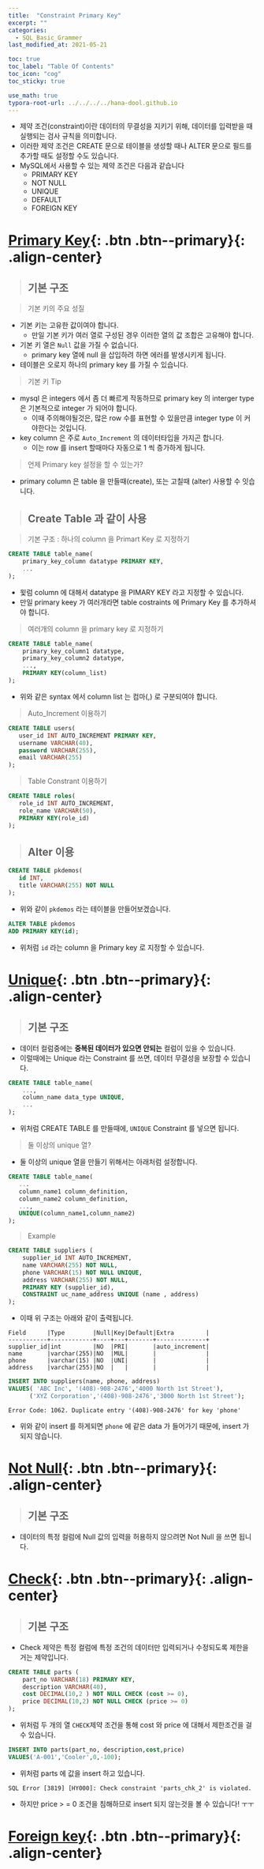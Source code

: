 ```yaml
---
title:  "Constraint Primary Key"
excerpt: ""
categories:
  - SQL_Basic_Grammer
last_modified_at: 2021-05-21

toc: true
toc_label: "Table Of Contents"
toc_icon: "cog"
toc_sticky: true

use_math: true 
typora-root-url: ../../../../hana-dool.github.io
---
```


- 제약 조건(constraint)이란 데이터의 무결성을 지키기 위해, 데이터를 입력받을 때 실행되는 검사 규칙을 의미합니다.
- 이러한 제약 조건은 CREATE 문으로 테이블을 생성할 때나 ALTER 문으로 필드를 추가할 때도 설정할 수도 있습니다.
- MySQL에서 사용할 수 있는 제약 조건은 다음과 같습니다
  - PRIMARY KEY
  - NOT NULL
  - UNIQUE
  - DEFAULT
  - FOREIGN KEY

# [Primary Key](#link){: .btn .btn--primary}{: .align-center}

> ## 기본 구조

> 기본 키의 주요 성질

- 기본 키는 고유한 값이여야 합니다. 
  - 만일 기본 키가 여러 열로 구성된 경우 이러한 열의 값 조합은 고유해야 합니다.
- 기본 키 열은 `Null` 값을 가질 수 없습니다.
  - primary key 열에 null 을 삽입하려 하면 에러를 발생시키게 됩니다.
- 테이블은 오로지 하나의 primary key 를 가질 수 있습니다. 

> 기본 키 Tip

- mysql 은 integers 에서 좀 더 빠르게 작동하므로 primary key 의 interger type 은 기본적으로 integer 가 되어야 합니다.
  - 이때 주의해야될것은, 많은 row 수를 표현할 수 있을만큼 integer type 이 커야한다는 것입니다.
- key column 은 주로 `Auto_Increment` 의 데이터타입을 가지곤 합니다. 
  - 이는 row 를 insert 할때마다 자동으로 1 씩 증가하게 됩니다.

> 언제 Primary key 설정을 할 수 있는가? 

- primary column 은 table 을 만들때(create), 또는 고칠때 (alter) 사용할 수 잇습니다.

> ## Create Table 과 같이 사용 

> 기본 구조 : 하나의 column 을 Primart Key 로 지정하기 

```sql
CREATE TABLE table_name(
    primary_key_column datatype PRIMARY KEY,
    ...
);
```

- 윛럼 column 에 대해서 datatype 을 PIMARY KEY 라고 지정할 수 있습니다.
- 만일 primary keey 가 여러개라면 table costraints 에 Primary Key 를 추가하셔야 합니다.

> 여러개의 column 을 primary key 로 지정하기 

```sql
CREATE TABLE table_name(
    primary_key_column1 datatype,
    primary_key_column2 datatype,
    ...,
    PRIMARY KEY(column_list)
);
```

- 위와 같은 syntax 에서 column list 는 컴마(,) 로 구분되여야 합니다.

> Auto_Increment  이용하기 

```sql
CREATE TABLE users(
   user_id INT AUTO_INCREMENT PRIMARY KEY,
   username VARCHAR(40),
   password VARCHAR(255),
   email VARCHAR(255)
);
```

> Table Constrant 이용하기 

```sql
CREATE TABLE roles(
   role_id INT AUTO_INCREMENT,
   role_name VARCHAR(50),
   PRIMARY KEY(role_id)
);
```

> ## Alter 이용 

```sql
CREATE TABLE pkdemos(
   id INT,
   title VARCHAR(255) NOT NULL
);
```

- 위와 같이 `pkdemos` 라는 테이블을 만들어보겠습니다.

```sql
ALTER TABLE pkdemos
ADD PRIMARY KEY(id);
```

- 위처럼 `id` 라는 column 을 Primary key 로 지정할 수 있습니다.

# [Unique](#link){: .btn .btn--primary}{: .align-center}

> ## 기본 구조

- 데이터 컬럼중에는 **중복된 데이터가 있으면 안되는** 컬럼이 있을 수 있습니다.
- 이럴때에는 Unique 라는 Constraint 를 쓰면, 데이터 무결성을 보장할 수 있습니다.

```sql
CREATE TABLE table_name(
    ...,
    column_name data_type UNIQUE,
    ...
);
```

- 위처럼 CREATE TABLE 를 만들때에, `UNIQUE` Constraint 를 넣으면 됩니다.

> 둘 이상의 unique 열?

- 둘 이상의 unique 열을 만들기 위해서는 아래처럼 설정합니다.

```sql
CREATE TABLE table_name(
   ...
   column_name1 column_definition,
   column_name2 column_definition,
   ...,
   UNIQUE(column_name1,column_name2)
);
```

> Example 

```sql
CREATE TABLE suppliers (
    supplier_id INT AUTO_INCREMENT,
    name VARCHAR(255) NOT NULL,
    phone VARCHAR(15) NOT NULL UNIQUE,
    address VARCHAR(255) NOT NULL,
    PRIMARY KEY (supplier_id),
    CONSTRAINT uc_name_address UNIQUE (name , address)
);
```

- 이때 위 구조는 아래와 같이 출력됩니다.

```
Field      |Type        |Null|Key|Default|Extra         |
-----------+------------+----+---+-------+--------------+
supplier_id|int         |NO  |PRI|       |auto_increment|
name       |varchar(255)|NO  |MUL|       |              |
phone      |varchar(15) |NO  |UNI|       |              |
address    |varchar(255)|NO  |   |       |              |
```

```sql
INSERT INTO suppliers(name, phone, address) 
VALUES( 'ABC Inc', '(408)-908-2476','4000 North 1st Street'), 
      ('XYZ Corporation','(408)-908-2476','3000 North 1st Street');
```

```
Error Code: 1062. Duplicate entry '(408)-908-2476' for key 'phone'
```

- 위와 같이 insert 를 하게되면 `phone` 에 같은 data 가 들어가기 때문에, insert 가 되지 않습니다. 

# [Not Null](#link){: .btn .btn--primary}{: .align-center}

> ## 기본 구조

- 데이터의 특정 컬럼에 Null 값의 입력을 허용하지 않으려면 Not Null 을 쓰면 됩니다.

# [Check](#link){: .btn .btn--primary}{: .align-center}

> ## 기본 구조

- Check 제약은 특정 컬럼에 특정 조건의 데이터만 입력되거나 수정되도록 제한을 거는 제약입니다.

```sql
CREATE TABLE parts (
    part_no VARCHAR(18) PRIMARY KEY,
    description VARCHAR(40),
    cost DECIMAL(10,2 ) NOT NULL CHECK (cost >= 0),
    price DECIMAL(10,2) NOT NULL CHECK (price >= 0)
);
```

- 위처럼 두 개의 열 `CHECK`제약 조건을 통해 cost 와 price 에 대해서 제한조건을 걸 수 있습니다.

```sql
INSERT INTO parts(part_no, description,cost,price) 
VALUES('A-001','Cooler',0,-100); 
```

- 위처럼 parts 에 값을 insert 하고 있습니다.

```
SQL Error [3819] [HY000]: Check constraint 'parts_chk_2' is violated.
```

- 하지만 price > = 0 조건을 침해하므로 insert 되지 않는것을 볼 수 있습니다! ㅜㅜ

# [Foreign key](#link){: .btn .btn--primary}{: .align-center}
